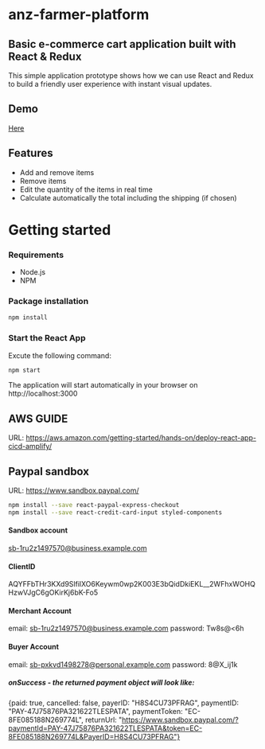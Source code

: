 # anz-farmer-platform
## Basic e-commerce cart application built with React & Redux

This simple application prototype shows how we can use React and Redux to build a friendly user experience with instant visual updates.

## Demo
[Here](https://my-shopping-cart-leawwzhsmf.now.sh/)

## Features
* Add and remove items 
* Remove items
* Edit the quantity of the items in real time
* Calculate automatically the total including the shipping (if chosen)

# Getting started
### Requirements

* Node.js
* NPM

### Package installation
```bash
npm install
```
 ### Start the React App
 Excute the following command: 
```bash
npm start
```
The application will start automatically in your browser on http://localhost:3000


## AWS GUIDE
URL: https://aws.amazon.com/getting-started/hands-on/deploy-react-app-cicd-amplify/

## Paypal sandbox

URL: https://www.sandbox.paypal.com/
```bash
npm install --save react-paypal-express-checkout
npm install --save react-credit-card-input styled-components
```

#### Sandbox account
sb-1ru2z1497570@business.example.com

#### ClientID
AQYFFbTHr3KXd9SlfilXO6Keywm0wp2K003E3bQidDkiEKL__2WFhxWOHQHzwVJgC6gOKirKj6bK-Fo5


#### Merchant Account
email: sb-1ru2z1497570@business.example.com 
password: Tw8s@<6h

#### Buyer Account
email: sb-pxkvd1498278@personal.example.com
password: 8@X_ij1k

##### onSuccess - the returned payment object will look like:
{paid: true, cancelled: false, payerID: "H8S4CU73PFRAG", paymentID: "PAY-47J75876PA321622TLESPATA", paymentToken: "EC-8FE085188N269774L", returnUrl: "https://www.sandbox.paypal.com/?paymentId=PAY-47J75876PA321622TLESPATA&token=EC-8FE085188N269774L&PayerID=H8S4CU73PFRAG"}




